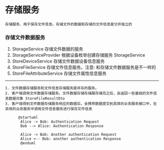 # 存储服务
    存储服务、用于保存文件信息。存储文件的数据和存储的文件信息是分开独立的

### 存储文件数据服务
 1. StorageService              存储文件数据的服务
 2. StorageServiceProvider      根据设备枚举创建存储服务 StorageService
 3. StoreDeviceService          存储文件数据设备信息服务
 4. StoreFileService            存储文件信息服务。注意: 和存储文件数据服务是不一样的
 5. StoreFileAttributeService   存储文件属性信息服务  
---
    1. 文件数据存储服务和文件信息存储服务是并存的服务。
    2. 客户端调用文件数据存储服务。文件数据存储存储服存储完之后，会返回一些基础的文件信息数据对象 StoreFileResultDto
    3. 客户端得到文件数据存储服务响应的数据后，会携带数据提交到具体的业务服务接口中，在具体的业务服务中调用文件信息服务进行保存文件信息


```plantuml
      @startuml
       Alice -> Bob: Authentication Request
       Bob --> Alice: Authentication Response

       Alice -> Bob: Another authentication Request
       Alice <-- Bob: another authentication Response
       @enduml

```